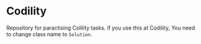 # Codility

Repository for paractising Colility tasks.
if you use this at Codility, You need to change class name to `Solution`.
